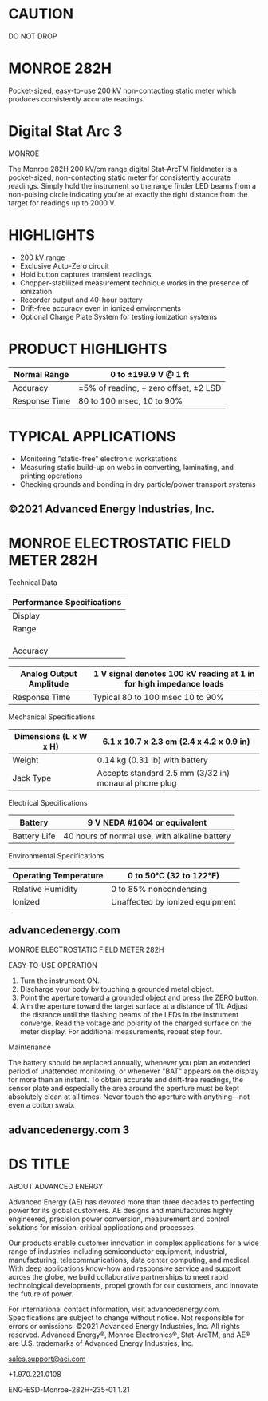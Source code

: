 # CAUTION

DO NOT DROP

# MONROE 282H

Pocket-sized, easy-to-use 200 kV non-contacting static meter which produces consistently accurate readings.

# Digital Stat Arc 3

MONROE

The Monroe 282H 200 kV/cm range digital Stat-ArcTM fieldmeter is a pocket-sized, non-contacting static meter for consistently accurate readings. Simply hold the instrument so the range finder LED beams from a non-pulsing circle indicating you're at exactly the right distance from the target for readings up to 2000 V.

# HIGHLIGHTS

- 200 kV range
- Exclusive Auto-Zero circuit
- Hold button captures transient readings
- Chopper-stabilized measurement technique works in the presence of ionization
- Recorder output and 40-hour battery
- Drift-free accuracy even in ionized environments
- Optional Charge Plate System for testing ionization systems

# PRODUCT HIGHLIGHTS

|Normal Range|0 to ±199.9 V @ 1 ft|
|---|---|
|Accuracy|±5% of reading, + zero offset, ±2 LSD|
|Response Time|80 to 100 msec, 10 to 90%|

# TYPICAL APPLICATIONS

- Monitoring "static-free" electronic workstations
- Measuring static build-up on webs in converting, laminating, and printing operations
- Checking grounds and bonding in dry particle/power transport systems

©2021 Advanced Energy Industries, Inc.
---
# MONROE ELECTROSTATIC FIELD METER 282H

Technical Data

|Performance Specifications|
|---|
|Display|LCD 3 ½-digit with auto polarity readout, with hold and low battery indicators|
|Range|0 to ±199.9 V at 1 ft|
| |For reading voltages under 20kV, decrease the distance to the target per the following:|
| |kV|Distance|Divide Reading By|
| |0 to 20 kV|1.0 in|4|
|Accuracy|±5% of reading, + zero offset, ±2 LSD|

|Analog Output Amplitude|1 V signal denotes 100 kV reading at 1 in for high impedance loads|
|---|---|
|Response Time|Typical 80 to 100 msec 10 to 90%|

Mechanical Specifications

|Dimensions (L x W x H)|6.1 x 10.7 x 2.3 cm (2.4 x 4.2 x 0.9 in)|
|---|---|
|Weight|0.14 kg (0.31 lb) with battery|
|Jack Type|Accepts standard 2.5 mm (3/32 in) monaural phone plug|

Electrical Specifications

|Battery|9 V NEDA #1604 or equivalent|
|---|---|
|Battery Life|40 hours of normal use, with alkaline battery|

Environmental Specifications

|Operating Temperature|0 to 50°C (32 to 122°F)|
|---|---|
|Relative Humidity|0 to 85% noncondensing|
|Ionized|Unaffected by ionized equipment|

advancedenergy.com
---
MONROE ELECTROSTATIC FIELD METER 282H

EASY-TO-USE OPERATION

1. Turn the instrument ON.
2. Discharge your body by touching a grounded metal object.
3. Point the aperture toward a grounded object and press the ZERO button.
4. Aim the aperture toward the target surface at a distance of 1ft. Adjust the distance until the flashing beams of the LEDs in the instrument converge. Read the voltage and polarity of the charged surface on the meter display. For additional measurements, repeat step four.

Maintenance

The battery should be replaced annually, whenever you plan an extended period of unattended monitoring, or whenever "BAT" appears on the display for more than an instant. To obtain accurate and drift-free readings, the sensor plate and especially the area around the aperture must be kept absolutely clean at all times. Never touch the aperture with anything—not even a cotton swab.

advancedenergy.com 3
---
# DS TITLE

ABOUT ADVANCED ENERGY

Advanced Energy (AE) has devoted more than three decades to perfecting power for its global customers. AE designs and manufactures highly engineered, precision power conversion, measurement and control solutions for mission-critical applications and processes.

Our products enable customer innovation in complex applications for a wide range of industries including semiconductor equipment, industrial, manufacturing, telecommunications, data center computing, and medical. With deep applications know-how and responsive service and support across the globe, we build collaborative partnerships to meet rapid technological developments, propel growth for our customers, and innovate the future of power.

For international contact information, visit advancedenergy.com. Specifications are subject to change without notice. Not responsible for errors or omissions. ©2021 Advanced Energy Industries, Inc. All rights reserved. Advanced Energy®, Monroe Electronics®, Stat-ArcTM, and AE® are U.S. trademarks of Advanced Energy Industries, Inc.

sales.support@aei.com

+1.970.221.0108

ENG-ESD-Monroe-282H-235-01 1.21